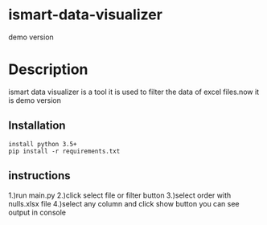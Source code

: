 # ismart-data-visualizer
demo version 

# Description
ismart data visualizer is a tool it is used to filter the data of excel files.now it is demo version

## Installation
```
install python 3.5+
pip install -r requirements.txt
```

## instructions 
1.)run main.py
2.)click select file or filter button
3.)select order with nulls.xlsx file
4.)select any column and click show button you can see output in console
